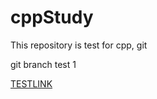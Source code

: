 # cppStudy
This repository is test for cpp, git

git branch test
1

[TESTLINK](http://www.naver.com)
